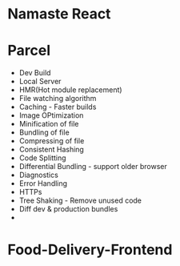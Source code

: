 # Namaste React

# Parcel

- Dev Build
- Local Server
- HMR(Hot module replacement)
- File watching algorithm
- Caching - Faster builds
- Image OPtimization
- Minification of file
- Bundling of file
- Compressing of file
- Consistent Hashing
- Code Splitting
- Differential Bundling - support older browser
- Diagnostics
- Error Handling
- HTTPs
- Tree Shaking - Remove unused code
- Diff dev & production bundles
-
# Food-Delivery-Frontend

